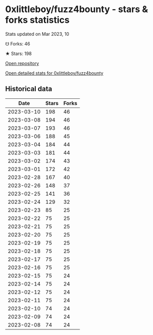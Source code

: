 # 0xlittleboy/fuzz4bounty - stars & forks statistics

Stats updated on Mar 2023, 10

☋ Forks: 46

★ Stars: 198

[Open repository](https://github.com/0xlittleboy/fuzz4bounty)

[Open detailed stats for 0xlittleboy/fuzz4bounty](https://reviewgithub.com/rep/0xlittleboy/fuzz4bounty)

## Historical data
| Date | Stars | Forks |
|------|-------|-------|
| 2023-03-10 | 198 | 46 | 
| 2023-03-08 | 194 | 46 | 
| 2023-03-07 | 193 | 46 | 
| 2023-03-06 | 188 | 45 | 
| 2023-03-04 | 184 | 44 | 
| 2023-03-03 | 181 | 44 | 
| 2023-03-02 | 174 | 43 | 
| 2023-03-01 | 172 | 42 | 
| 2023-02-28 | 167 | 40 | 
| 2023-02-26 | 148 | 37 | 
| 2023-02-25 | 141 | 36 | 
| 2023-02-24 | 129 | 32 | 
| 2023-02-23 | 85 | 25 | 
| 2023-02-22 | 75 | 25 | 
| 2023-02-21 | 75 | 25 | 
| 2023-02-20 | 75 | 25 | 
| 2023-02-19 | 75 | 25 | 
| 2023-02-18 | 75 | 25 | 
| 2023-02-17 | 75 | 25 | 
| 2023-02-16 | 75 | 25 | 
| 2023-02-15 | 75 | 24 | 
| 2023-02-14 | 75 | 24 | 
| 2023-02-12 | 75 | 24 | 
| 2023-02-11 | 75 | 24 | 
| 2023-02-10 | 74 | 24 | 
| 2023-02-09 | 74 | 24 | 
| 2023-02-08 | 74 | 24 | 

